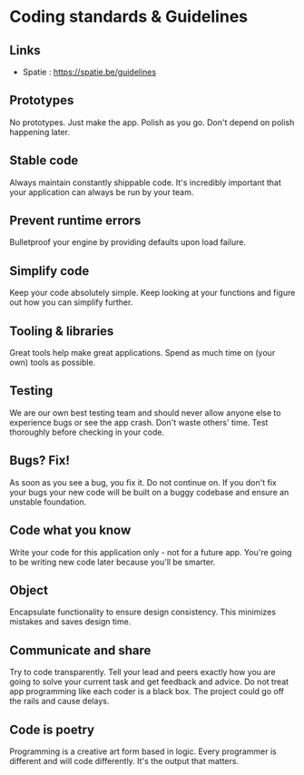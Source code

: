 # Coding standards & Guidelines

## Links
- Spatie : https://spatie.be/guidelines

## Prototypes
No prototypes. Just make the app. Polish as you go. Don't depend on polish happening later.

## Stable code
Always maintain constantly shippable code.
It's incredibly important that your application can always be run by your team. 

## Prevent runtime errors 
Bulletproof your engine by providing defaults upon load failure.

## Simplify code 
Keep your code absolutely simple. Keep looking at your functions and figure out how you can simplify further.

## Tooling & libraries 
Great tools help make great applications. Spend as much time on (your own) tools as possible.

## Testing  
We are our own best testing team and should never allow anyone else to experience bugs or see the app crash. Don't waste others' time. Test thoroughly before checking in your code.

## Bugs? Fix!
As soon as you see a bug, you fix it. Do not continue on. If you don't fix your bugs your new code will be built on a buggy codebase and ensure an unstable foundation.

## Code what you know
Write your code for this application only - not for a future app. You're going to be writing new code later because you'll be smarter.

## Object 
Encapsulate functionality to ensure design consistency. This minimizes mistakes and saves design time.

## Communicate and share 
Try to code transparently. Tell your lead and peers exactly how you are going to solve your current task and get feedback and advice. Do not treat app programming like each coder is a black box. The project could go off the rails and cause delays.

## Code is poetry
Programming is a creative art form based in logic. Every programmer is different and will code differently. It's the output that matters.
